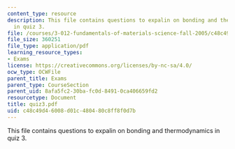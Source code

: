 ```yaml
---
content_type: resource
description: This file contains questions to expalin on bonding and thermodynamics
  in quiz 3.
file: /courses/3-012-fundamentals-of-materials-science-fall-2005/c48c49d46008d01c480480c8ff8f0d7b_quiz3.pdf
file_size: 360251
file_type: application/pdf
learning_resource_types:
- Exams
license: https://creativecommons.org/licenses/by-nc-sa/4.0/
ocw_type: OCWFile
parent_title: Exams
parent_type: CourseSection
parent_uid: 8afa5fc2-30ba-fc0d-8491-0ca406659fd2
resourcetype: Document
title: quiz3.pdf
uid: c48c49d4-6008-d01c-4804-80c8ff8f0d7b
---
```

This file contains questions to expalin on bonding and thermodynamics in quiz 3.